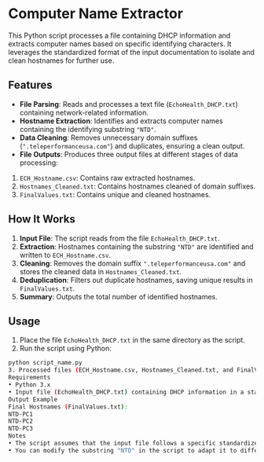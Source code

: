 # Computer Name Extractor
This Python script processes a file containing DHCP information and extracts computer names based on specific identifying characters. It leverages the standardized format of the input documentation to isolate and clean hostnames for further use.
## Features
- **File Parsing**: Reads and processes a text file (`EchoHealth_DHCP.txt`) containing network-related information.
- **Hostname Extraction**: Identifies and extracts computer names containing the identifying substring `"NTD"`.
- **Data Cleaning**: Removes unnecessary domain suffixes (`".teleperformanceusa.com"`) and duplicates, ensuring a clean output.
- **File Outputs**: Produces three output files at different stages of data processing:
 1. `ECH_Hostname.csv`: Contains raw extracted hostnames.
 2. `Hostnames_Cleaned.txt`: Contains hostnames cleaned of domain suffixes.
 3. `FinalValues.txt`: Contains unique and cleaned hostnames.
## How It Works
1. **Input File**: The script reads from the file `EchoHealth_DHCP.txt`.
2. **Extraction**: Hostnames containing the substring `"NTD"` are identified and written to `ECH_Hostname.csv`.
3. **Cleaning**: Removes the domain suffix `".teleperformanceusa.com"` and stores the cleaned data in `Hostnames_Cleaned.txt`.
4. **Deduplication**: Filters out duplicate hostnames, saving unique results in `FinalValues.txt`.
5. **Summary**: Outputs the total number of identified hostnames.
## Usage
1. Place the file `EchoHealth_DHCP.txt` in the same directory as the script.
2. Run the script using Python:
  ```bash
  python script_name.py
3. Processed files (ECH_Hostname.csv, Hostnames_Cleaned.txt, and FinalValues.txt) will be generated in the same directory.
Requirements
• Python 3.x
• Input file (EchoHealth_DHCP.txt) containing DHCP information in a standardized format.
Output Example
Final Hostnames (FinalValues.txt):
NTD-PC1
NTD-PC2
NTD-PC3
Notes
• The script assumes that the input file follows a specific standardized format for extracting relevant information.
• You can modify the substring "NTD" in the script to adapt it to different naming conventions.
